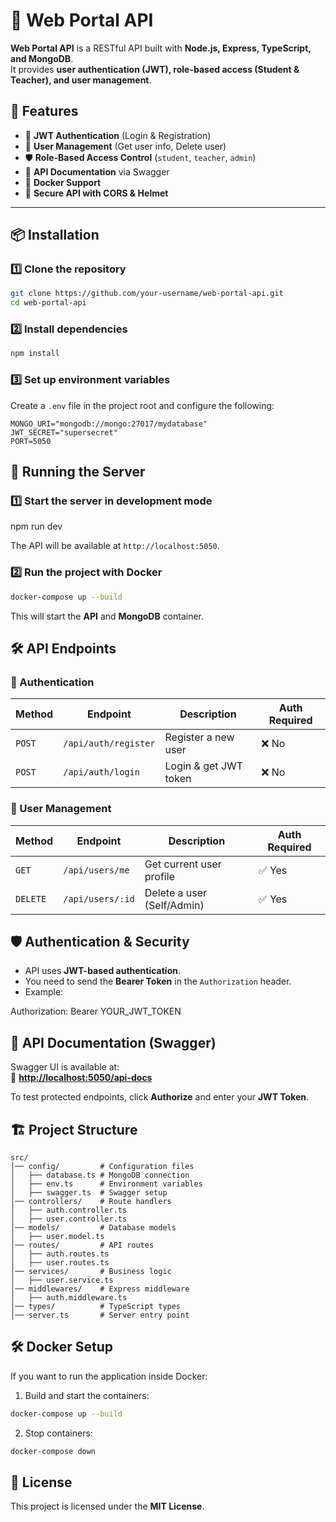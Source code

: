 # 🚀 Web Portal API

**Web Portal API** is a RESTful API built with **Node.js, Express, TypeScript, and MongoDB**.  
It provides **user authentication (JWT), role-based access (Student & Teacher), and user management**.

## 📌 Features
- 🔑 **JWT Authentication** (Login & Registration)
- 👤 **User Management** (Get user info, Delete user)
- 🛡️ **Role-Based Access Control** (`student`, `teacher`, `admin`)
- 📄 **API Documentation** via Swagger
- 🐳 **Docker Support**
- 🔐 **Secure API with CORS & Helmet**

---

## 📦 **Installation**
### 1️⃣ Clone the repository
```bash
git clone https://github.com/your-username/web-portal-api.git
cd web-portal-api
```

### 2️⃣ Install dependencies
```bash
npm install
```

### 3️⃣ Set up environment variables
Create a `.env` file in the project root and configure the following:
```dotenv
MONGO_URI="mongodb://mongo:27017/mydatabase"
JWT_SECRET="supersecret"
PORT=5050
```

## 🚀 **Running the Server**
### 1️⃣ Start the server in development mode
npm run dev

The API will be available at `http://localhost:5050`.

### 2️⃣ Run the project with Docker
```bash
docker-compose up --build
```

This will start the **API** and **MongoDB** container.


## 🛠️ **API Endpoints**
### 🔑 Authentication
| Method | Endpoint              | Description             | Auth Required |
|--------|-----------------------|-------------------------|--------------|
| `POST` | `/api/auth/register`  | Register a new user    | ❌ No |
| `POST` | `/api/auth/login`     | Login & get JWT token  | ❌ No |

### 👤 User Management
| Method  | Endpoint             | Description               | Auth Required |
|---------|----------------------|---------------------------|--------------|
| `GET`   | `/api/users/me`      | Get current user profile | ✅ Yes |
| `DELETE`| `/api/users/:id`     | Delete a user (Self/Admin) | ✅ Yes |

## 🛡️ **Authentication & Security**
- API uses **JWT-based authentication**.  
- You need to send the **Bearer Token** in the `Authorization` header.  
- Example:

Authorization: Bearer YOUR_JWT_TOKEN

## 📄 **API Documentation (Swagger)**
Swagger UI is available at:  
📌 **[http://localhost:5050/api-docs](http://localhost:5050/api-docs)**  

To test protected endpoints, click **Authorize** and enter your **JWT Token**.


## 🏗 **Project Structure**
```
src/
│── config/         # Configuration files
│   ├── database.ts # MongoDB connection
│   ├── env.ts      # Environment variables
│   ├── swagger.ts  # Swagger setup
│── controllers/    # Route handlers
│   ├── auth.controller.ts
│   ├── user.controller.ts
│── models/         # Database models
│   ├── user.model.ts
│── routes/         # API routes
│   ├── auth.routes.ts
│   ├── user.routes.ts
│── services/       # Business logic
│   ├── user.service.ts
│── middlewares/    # Express middleware
│   ├── auth.middleware.ts
│── types/          # TypeScript types
│── server.ts       # Server entry point
```

## 🛠 **Docker Setup**
If you want to run the application inside Docker:

1. Build and start the containers:
```bash
docker-compose up --build
```
2. Stop containers:
```bash
docker-compose down
```

## 📝 **License**
This project is licensed under the **MIT License**.
